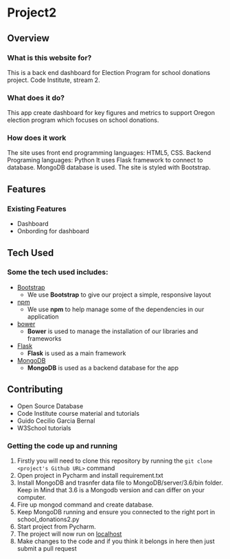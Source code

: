 # Project2

## Overview

### What is this website for?

This is a back end dashboard for Election Program for school donations project. Code Institute, stream 2.

### What does it do?

This app create dashboard for key figures and metrics to support Oregon election program which focuses on school donations.

### How does it work

The site uses front end programming languages: HTML5, CSS. 
Backend Programing languages: Python
It uses Flask framework to connect to database. 
MongoDB database is used.
The site is styled with Bootstrap.

## Features

### Existing Features
- Dashboard
- Onbording for dashboard

 
## Tech Used

### Some the tech used includes:
- [Bootstrap](http://getbootstrap.com/)
	- We use **Bootstrap** to give our project a simple, responsive layout
- [npm](https://www.npmjs.com/)
	- We use **npm** to help manage some of the dependencies in our application
- [bower](https://bower.io/)
	- **Bower** is used to manage the installation of our libraries and frameworks
- [Flask](http://flask.pocoo.org/)
  - **Flask** is used as a main framework
- [MongoDB](https://www.mongodb.com/)
  - **MongoDB**  is used as a backend database for the app
  
 
## Contributing
- Open Source Database
- Code Institute course material and tutorials
- Guido Cecilio Garcia Bernal
- W3School tutorials


### Getting the code up and running
1. Firstly you will need to clone this repository by running the ```git clone <project's Github URL>``` command
2. Open project in Pycharm and install requirement.txt
3. Install MongoDB and trasnfer data file to MongoDB/server/3.6/bin folder. Keep in Mind that 3.6 is a Mongodb version and can differ on your computer.
4. Fire up mongod command and create database.
5. Keep MongoDB running and ensure you connected to the right port in school_donations2.py
6. Start project from Pycharm.
7. The project will now run on [localhost](http://127.0.0.1:5000)
8. Make changes to the code and if you think it belongs in here then just submit a pull request
